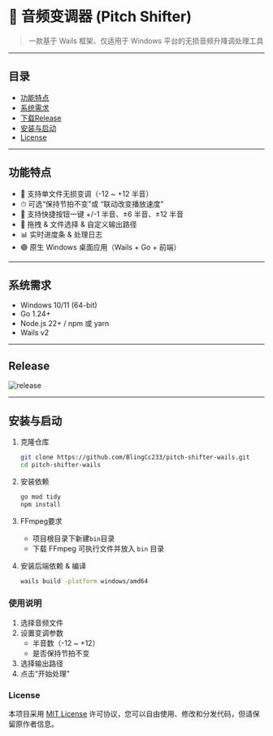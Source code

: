 # 🎵 音频变调器 (Pitch Shifter)

> 一款基于 Wails 框架、仅适用于 Windows 平台的无损音频升降调处理工具

---

## 目录

- [功能特点](#功能特点)
- [系统需求](#系统需求)
- [下载Release](#Release)
- [安装与启动](#安装与启动)
- [License](#license)

---

## 功能特点

- 🎼 支持单文件无损变调（-12 ~ +12 半音）
- ⏱ 可选“保持节拍不变”或 “联动改变播放速度”
- 🚀 支持快捷按钮一键 +/-1 半音、±6 半音、±12 半音
- 📂 拖拽 & 文件选择 & 自定义输出路径
- 📊 实时进度条 & 处理日志
- 🟢 原生 Windows 桌面应用（Wails + Go + 前端）


---

## 系统需求

- Windows 10/11 (64-bit)
- Go 1.24+
- Node.js 22+ / npm 或 yarn
- Wails v2

---

## Release
 <img src="https://img.shields.io/github/v/release/BlingCc233/pitch-shifter-wails?color=pink&include_prereleases&style=for-the-badge" alt="release">


---

## 安装与启动

1. 克隆仓库
   ```bash
   git clone https://github.com/BlingCc233/pitch-shifter-wails.git
   cd pitch-shifter-wails
    ```
2. 安装依赖
    ```bash
    go mod tidy
    npm install
    ```
   
3. FFmpeg要求
   - 项目根目录下新建`bin`目录
   - 下载 FFmpeg 可执行文件并放入 `bin` 目录
   
3. 安装后端依赖 & 编译
    ```bash
    wails build -platform windows/amd64
    ```
### 使用说明

1. 选择音频文件
2. 设置变调参数
   - 半音数（-12 ~ +12）
   - 是否保持节拍不变
3. 选择输出路径
4. 点击“开始处理”

### License

本项目采用 [MIT License](LICENSE) 许可协议，您可以自由使用、修改和分发代码，但请保留原作者信息。